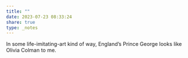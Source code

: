 ```yaml
---
title: ""
date: 2023-07-23 08:33:24
share: true
type: _notes
---
```

In some life-imitating-art kind of way, England’s Prince George looks like Olivia Colman to me. 
